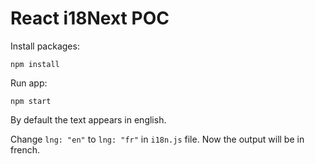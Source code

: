 # React i18Next POC

Install packages:

```shell
npm install
```

Run app:

```shell
npm start
```

By default the text appears in english.

Change `lng: "en"` to `lng: "fr"` in `i18n.js` file. Now the output will be in french.